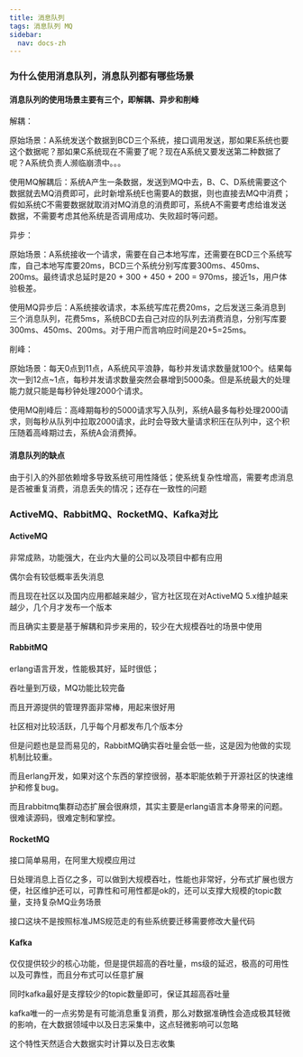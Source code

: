 ```yaml
---
title: 消息队列
tags: 消息队列 MQ
sidebar:
  nav: docs-zh
---
```


### 为什么使用消息队列，消息队列都有哪些场景

#### 消息队列的使用场景主要有三个，即解耦、异步和削峰
解耦：

原始场景：A系统发送个数据到BCD三个系统，接口调用发送，那如果E系统也要这个数据呢？那如果C系统现在不需要了呢？现在A系统又要发送第二种数据了呢？A系统负责人濒临崩溃中。。。

使用MQ解耦后：系统A产生一条数据，发送到MQ中去，B、C、D系统需要这个数据就去MQ消费即可，此时新增系统E也需要A的数据，则也直接去MQ中消费；假如系统C不需要数据就取消对MQ消息的消费即可，系统A不需要考虑给谁发送数据，不需要考虑其他系统是否调用成功、失败超时等问题。

异步：

原始场景：A系统接收一个请求，需要在自己本地写库，还需要在BCD三个系统写库，自己本地写库要20ms，BCD三个系统分别写库要300ms、450ms、200ms。最终请求总延时是20 + 300 + 450 + 200 = 970ms，接近1s，用户体验极差。

使用MQ异步后：A系统接收请求，本系统写库花费20ms，之后发送三条消息到三个消息队列，花费5ms，系统BCD去自己对应的队列去消费消息，分别写库要300ms、450ms、200ms。对于用户而言响应时间是20+5=25ms。

削峰：

原始场景：每天0点到11点，A系统风平浪静，每秒并发请求数量就100个。结果每次一到12点~1点，每秒并发请求数量突然会暴增到5000条。但是系统最大的处理能力就只能是每秒钟处理2000个请求。

使用MQ削峰后：高峰期每秒的5000请求写入队列，系统A最多每秒处理2000请求，则每秒从队列中拉取2000请求，此时会导致大量请求积压在队列中，这个积压随着高峰期过去，系统A会消费掉。

#### 消息队列的缺点

由于引入的外部依赖增多导致系统可用性降低；使系统复杂性增高，需要考虑消息是否被重复消费，消息丢失的情况；还存在一致性的问题

### ActiveMQ、RabbitMQ、RocketMQ、Kafka对比

#### ActiveMQ

非常成熟，功能强大，在业内大量的公司以及项目中都有应用

偶尔会有较低概率丢失消息

而且现在社区以及国内应用都越来越少，官方社区现在对ActiveMQ 5.x维护越来越少，几个月才发布一个版本

而且确实主要是基于解耦和异步来用的，较少在大规模吞吐的场景中使用

#### RabbitMQ

erlang语言开发，性能极其好，延时很低；

吞吐量到万级，MQ功能比较完备

而且开源提供的管理界面非常棒，用起来很好用

社区相对比较活跃，几乎每个月都发布几个版本分

但是问题也是显而易见的，RabbitMQ确实吞吐量会低一些，这是因为他做的实现机制比较重。

而且erlang开发，如果对这个东西的掌控很弱，基本职能依赖于开源社区的快速维护和修复bug。

而且rabbitmq集群动态扩展会很麻烦，其实主要是erlang语言本身带来的问题。很难读源码，很难定制和掌控。

#### RocketMQ

接口简单易用，在阿里大规模应用过

日处理消息上百亿之多，可以做到大规模吞吐，性能也非常好，分布式扩展也很方便，社区维护还可以，可靠性和可用性都是ok的，还可以支撑大规模的topic数量，支持复杂MQ业务场景

接口这块不是按照标准JMS规范走的有些系统要迁移需要修改大量代码

#### Kafka

仅仅提供较少的核心功能，但是提供超高的吞吐量，ms级的延迟，极高的可用性以及可靠性，而且分布式可以任意扩展

同时kafka最好是支撑较少的topic数量即可，保证其超高吞吐量

kafka唯一的一点劣势是有可能消息重复消费，那么对数据准确性会造成极其轻微的影响，在大数据领域中以及日志采集中，这点轻微影响可以忽略

这个特性天然适合大数据实时计算以及日志收集